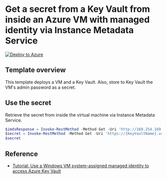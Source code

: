 # Get a secret from a Key Vault from inside an Azure VM with managed identity via Instance Metadata Service

[![Deploy to Azure](https://aka.ms/deploytoazurebutton)](https://portal.azure.com/#blade/Microsoft_Azure_CreateUIDef/CustomDeploymentBlade/uri/https%3A%2F%2Fraw.githubusercontent.com%2Ftksh164%2Fazure-demo-scripts-templates%2Fmaster%2Farm-templates%2Fkeyvault-vm-managed-identity%2Ftemplate.json)

## Template overview

This template deploys a VM and a Key Vault. Also, store to Key Vault the VM's admin password as a secret.

## Use the secret

Retrieve the secret from inside the virtual machine via Instance Metadata Service.

```powershell
$imdsResponse = Invoke-RestMethod -Method Get -Uri 'http://169.254.169.254/metadata/identity/oauth2/token?api-version=2021-12-13&resource=https%3A%2F%2Fvault.azure.net' -Headers @{ Metadata = 'true' }
$secret = Invoke-RestMethod -Method Get -Uri 'https://{KeyVaultName}.vault.azure.net/secrets/{SecretName}?api-version=7.3' -Headers @{ Authorization = ('Bearer {0}' -f $imdsResponse.access_token) }
$secret
```

## Reference

- [Tutorial: Use a Windows VM system-assigned managed identity to access Azure Key Vault](https://learn.microsoft.com/en-us/azure/active-directory/managed-identities-azure-resources/tutorial-windows-vm-access-nonaad)
